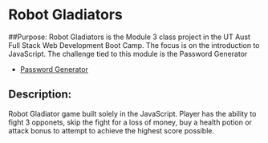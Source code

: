 # Robot Gladiators

##Purpose:
Robot Gladiators is the Module 3 class project in the UT Aust Full Stack Web Development Boot Camp. The focus is on the introduction to JavaScript. The challenge tied to this module is the Password Generator
  * [Password Generator](https://github.com/JSheleg/password_generator)

## Description: 
Robot Gladiator game built solely in the JavaScript. Player has the ability to fight 3 opponets, skip the fight for a loss of money, buy a health potion or attack bonus to attempt to achieve the highest score possible. 
